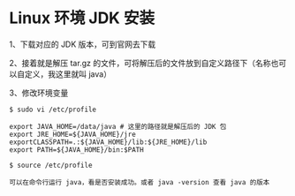 # Linux 环境 JDK 安装

1、下载对应的 JDK 版本，可到官网去下载

2、接着就是解压 tar.gz 的文件，可将解压后的文件放到自定义路径下（名称也可以自定义，我这里就叫 java）

3、修改环境变量

```Linux
$ sudo vi /etc/profile

export JAVA_HOME=/data/java # 这里的路径就是解压后的 JDK 包
export JRE_HOME=${JAVA_HOME}/jre
exportCLASSPATH=.:${JAVA_HOME}/lib:${JRE_HOME}/lib
export PATH=${JAVA_HOME}/bin:$PATH

$ source /etc/profile

可以在命令行运行 java，看是否安装成功。或者 java -version 查看 java 的版本
```

